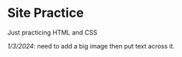 # Site Practice
Just practicing HTML and CSS  

*1/3/2024*: need to add a big image then put text across it.
